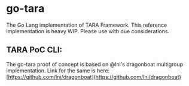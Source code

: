 # go-tara

The Go Lang implementation of TARA Framework.
This reference implementation is heavy WIP. Please use with due considerations.

## TARA PoC CLI:


The go-tara proof of concept is based on @lni's dragonboat multigroup implementation.
Link for the same is here: [https://github.com/lni/dragonboat](https://github.com/lni/dragonboat)